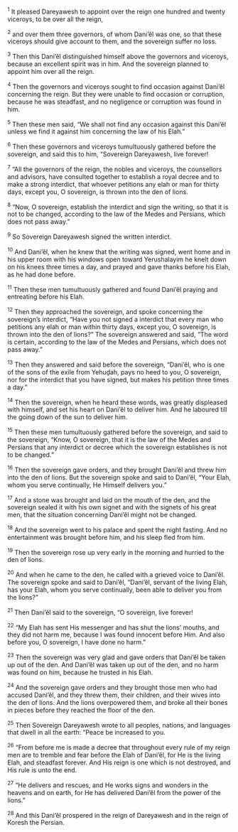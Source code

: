 <sup>1</sup> It pleased Dareyawesh to appoint over the reign one hundred and twenty viceroys, to be over all the reign,

<sup>2</sup> and over them three governors, of whom Dani’ĕl was one, so that these viceroys should give account to them, and the sovereign suffer no loss.

<sup>3</sup> Then this Dani’ĕl distinguished himself above the governors and viceroys, because an excellent spirit was in him. And the sovereign planned to appoint him over all the reign.

<sup>4</sup> Then the governors and viceroys sought to find occasion against Dani’ĕl concerning the reign. But they were unable to find occasion or corruption, because he was steadfast, and no negligence or corruption was found in him.

<sup>5</sup> Then these men said, “We shall not find any occasion against this Dani’ĕl unless we find it against him concerning the law of his Elah.”

<sup>6</sup> Then these governors and viceroys tumultuously gathered before the sovereign, and said this to him, “Sovereign Dareyawesh, live forever!

<sup>7</sup> “All the governors of the reign, the nobles and viceroys, the counsellors and advisors, have consulted together to establish a royal decree and to make a strong interdict, that whoever petitions any elah or man for thirty days, except you, O sovereign, is thrown into the den of lions.

<sup>8</sup> “Now, O sovereign, establish the interdict and sign the writing, so that it is not to be changed, according to the law of the Medes and Persians, which does not pass away.”

<sup>9</sup> So Sovereign Dareyawesh signed the written interdict.

<sup>10</sup> And Dani’ĕl, when he knew that the writing was signed, went home and in his upper room with his windows open toward Yerushalayim he knelt down on his knees three times a day, and prayed and gave thanks before his Elah, as he had done before.

<sup>11</sup> Then these men tumultuously gathered and found Dani’ĕl praying and entreating before his Elah.

<sup>12</sup> Then they approached the sovereign, and spoke concerning the sovereign’s interdict, “Have you not signed a interdict that every man who petitions any elah or man within thirty days, except you, O sovereign, is thrown into the den of lions?” The sovereign answered and said, “The word is certain, according to the law of the Medes and Persians, which does not pass away.”

<sup>13</sup> Then they answered and said before the sovereign, “Dani’ĕl, who is one of the sons of the exile from Yehuḏah, pays no heed to you, O sovereign, nor for the interdict that you have signed, but makes his petition three times a day.”

<sup>14</sup> Then the sovereign, when he heard these words, was greatly displeased with himself, and set his heart on Dani’ĕl to deliver him. And he laboured till the going down of the sun to deliver him.

<sup>15</sup> Then these men tumultuously gathered before the sovereign, and said to the sovereign, “Know, O sovereign, that it is the law of the Medes and Persians that any interdict or decree which the sovereign establishes is not to be changed.”

<sup>16</sup> Then the sovereign gave orders, and they brought Dani’ĕl and threw him into the den of lions. But the sovereign spoke and said to Dani’ĕl, “Your Elah, whom you serve continually, He Himself delivers you.”

<sup>17</sup> And a stone was brought and laid on the mouth of the den, and the sovereign sealed it with his own signet and with the signets of his great men, that the situation concerning Dani’ĕl might not be changed.

<sup>18</sup> And the sovereign went to his palace and spent the night fasting. And no entertainment was brought before him, and his sleep fled from him.

<sup>19</sup> Then the sovereign rose up very early in the morning and hurried to the den of lions.

<sup>20</sup> And when he came to the den, he called with a grieved voice to Dani’ĕl. The sovereign spoke and said to Dani’ĕl, “Dani’ĕl, servant of the living Elah, has your Elah, whom you serve continually, been able to deliver you from the lions?”

<sup>21</sup> Then Dani’ĕl said to the sovereign, “O sovereign, live forever!

<sup>22</sup> “My Elah has sent His messenger and has shut the lions’ mouths, and they did not harm me, because I was found innocent before Him. And also before you, O sovereign, I have done no harm.”

<sup>23</sup> Then the sovereign was very glad and gave orders that Dani’ĕl be taken up out of the den. And Dani’ĕl was taken up out of the den, and no harm was found on him, because he trusted in his Elah.

<sup>24</sup> And the sovereign gave orders and they brought those men who had accused Dani’ĕl, and they threw them, their children, and their wives into the den of lions. And the lions overpowered them, and broke all their bones in pieces before they reached the floor of the den.

<sup>25</sup> Then Sovereign Dareyawesh wrote to all peoples, nations, and languages that dwell in all the earth: “Peace be increased to you.

<sup>26</sup> “From before me is made a decree that throughout every rule of my reign men are to tremble and fear before the Elah of Dani’ĕl, for He is the living Elah, and steadfast forever. And His reign is one which is not destroyed, and His rule is unto the end.

<sup>27</sup> “He delivers and rescues, and He works signs and wonders in the heavens and on earth, for He has delivered Dani’ĕl from the power of the lions.”

<sup>28</sup> And this Dani’ĕl prospered in the reign of Dareyawesh and in the reign of Koresh the Persian.

